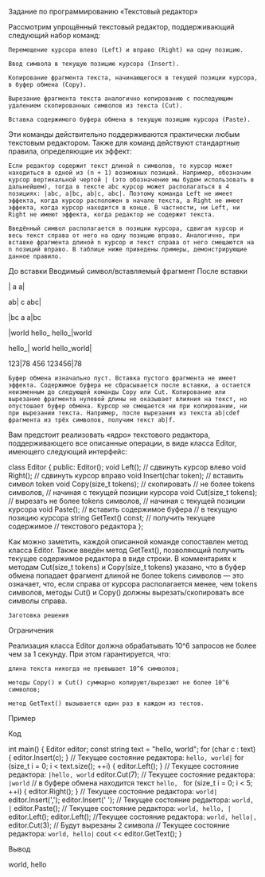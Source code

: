 
Задание по программированию «Текстовый редактор»

 

Рассмотрим упрощённый текстовый редактор, поддерживающий следующий набор команд:

    Перемещение курсора влево (Left) и вправо (Right) на одну позицию.

    Ввод символа в текущую позицию курсора (Insert).

    Копирование фрагмента текста, начинающегося в текущей позиции курсора, в буфер обмена (Copy).

    Вырезание фрагмента текста аналогично копированию с последующим удалением скопированных символов из текста (Cut).

    Вставка содержимого буфера обмена в текущую позицию курсора (Paste).

Эти команды действительно поддерживаются практически любым текстовым редактором. Также для команд действуют стандартные правила, определяющие их эффект:

    Если редактор содержит текст длиной n символов, то курсор может находиться в одной из (n + 1) возможных позиций. Например, обозначим курсор вертикальной чертой | (это обозначение мы будем использовать в дальнейшем), тогда в тексте abc курсор может располагаться в 4 позициях: |abc, a|bc, ab|c, abc|. Поэтому команда Left не имеет эффекта, когда курсор расположен в начале текста, а Right не имеет эффекта, когда курсор находится в конце. В частности, ни Left, ни Right не имеют эффекта, когда редактор не содержит текста.

    Введённый символ располагается в позиции курсора, сдвигая курсор и весь текст справа от него на одну позицию вправо. Аналогично, при вставке фрагмента длиной n курсор и текст справа от него смещаются на n позиций вправо. В таблице ниже приведены примеры, демонстрирующие данное правило.

До вставки      Вводимый символ/вставляемый фрагмент    После вставки 

|               a                                       a|

ab|             c                                       abc|

|bc             a                                       a|bc

|world          hello_                                  hello_|world

hello_|         world                                   hello_world|

123|78          456                                     123456|78

    Буфер обмена изначально пуст. Вставка пустого фрагмента не имеет эффекта. Содержимое буфера не сбрасывается после вставки, а остается неизменным до следующей команды Copy или Cut. Копирование или вырезание фрагмента нулевой длины не оказывает влияния на текст, но опустошает буфер обмена. Курсор не смещается ни при копировании, ни при вырезании текста. Например, после вырезания из текста ab|cdef фрагмента из трёх символов, получим текст ab|f.

 

Вам предстоит реализовать «ядро» текстового редактора, поддерживающего все описанные операции, в виде класса Editor, имеющего следующий интерфейс:

class Editor {
public:
  Editor();
  void Left();   // сдвинуть курсор влево
  void Right();  // сдвинуть курсор вправо
  void Insert(char token);   // вставить символ token
  void Copy(size_t tokens);  // cкопировать
                             // не более tokens символов,
                             // начиная с текущей позиции курсора
  void Cut(size_t tokens);  // вырезать не более tokens символов,
                            // начиная с текущей позиции курсора
  void Paste();  // вставить содержимое буфера
                 // в текущую позицию курсора
  string GetText() const;  // получить текущее содержимое
                           // текстового редактора
};

 

Как можно заметить, каждой описанной команде сопоставлен метод класса Editor. Также введён метод GetText(), позволяющий получить текущее содержимое редактора в виде строки. В комментариях к методам Cut(size_t tokens) и Copy(size_t tokens) указано, что в буфер обмена попадает фрагмент длиной не более tokens символов — это означает, что, если справа от курсора располагается менее, чем tokens символов, методы Cut() и Copy() должны вырезать/скопировать все символы справа. 

    Заготовка решения

 

 
Ограничения

Реализация класса Editor должна обрабатывать 10^6 запросов не более чем за 1 секунду. При этом гарантируется, что:

    длина текста никогда не превышает 10^6 символов;

    методы Copy() и Cut() суммарно копируют/вырезают не более 10^6 символов;

    метод GetText() вызывается один раз в каждом из тестов.

Пример

Код

int main() {
  Editor editor;
  const string text = "hello, world";
  for (char c : text) {
    editor.Insert(c);
  }
  // Текущее состояние редактора: `hello, world|`
  for (size_t i = 0; i < text.size(); ++i) {
    editor.Left();
  }
  // Текущее состояние редактора: `|hello, world`
  editor.Cut(7);
  // Текущее состояние редактора: `|world`
  // в буфере обмена находится текст `hello, `
  for (size_t i = 0; i < 5; ++i) {
    editor.Right();
  }
  // Текущее состояние редактора: `world|`
  editor.Insert(',');
  editor.Insert(' ');
  // Текущее состояние редактора: `world, |`
  editor.Paste();
  // Текущее состояние редактора: `world, hello, |`
  editor.Left();
  editor.Left();
  //Текущее состояние редактора: `world, hello|, `
  editor.Cut(3); // Будут вырезаны 2 символа
  // Текущее состояние редактора: `world, hello|`
  cout << editor.GetText();
}

 

Вывод

world, hello

